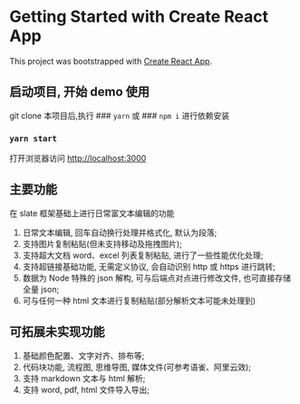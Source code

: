 # Getting Started with Create React App

This project was bootstrapped with [Create React App](https://github.com/facebook/create-react-app).

## 启动项目, 开始 demo 使用

git clone 本项目后,执行 ### `yarn` 或 ### `npm i` 进行依赖安装

### `yarn start`

打开浏览器访问 [http://localhost:3000](http://localhost:3000)

## 主要功能

在 slate 框架基础上进行日常富文本编辑的功能

1. 日常文本编辑, 回车自动换行处理并格式化, 默认为段落;
2. 支持图片复制粘贴(但未支持移动及拖拽图片);
3. 支持超大文档 word、excel 列表复制粘贴, 进行了一些性能优化处理;
4. 支持超链接基础功能, 无需定义协议, 会自动识别 http 或 https 进行跳转;
5. 数据为 Node 特殊的 json 解构, 可与后端点对点进行修改文件, 也可直接存储全量 json;
6. 可与任何一种 html 文本进行复制粘贴(部分解析文本可能未处理到)

## 可拓展未实现功能

1. 基础颜色配置、文字对齐、排布等;
2. 代码块功能, 流程图, 思维导图, 媒体文件(可参考语雀、阿里云效);
3. 支持 markdown 文本与 html 解析;
4. 支持 word, pdf, html 文件导入导出;
